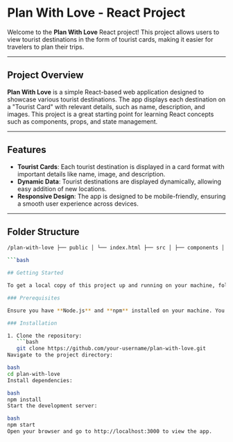 # Plan With Love - React Project

Welcome to the **Plan With Love** React project! This project allows users to view tourist destinations in the form of tourist cards, making it easier for travelers to plan their trips.

---

## Project Overview

**Plan With Love** is a simple React-based web application designed to showcase various tourist destinations. The app displays each destination on a "Tourist Card" with relevant details, such as name, description, and images. This project is a great starting point for learning React concepts such as components, props, and state management.

---

## Features

- **Tourist Cards**: Each tourist destination is displayed in a card format with important details like name, image, and description.
- **Dynamic Data**: Tourist destinations are displayed dynamically, allowing easy addition of new locations.
- **Responsive Design**: The app is designed to be mobile-friendly, ensuring a smooth user experience across devices.

---

## Folder Structure

```bash
/plan-with-love ├── public │ └── index.html ├── src │ ├── components │ │ ├── TouristCard.js │ │ └── Header.js │ ├── App.js │ ├── index.js │ └── styles.css ├── package.json └── README.md

```bash

## Getting Started

To get a local copy of this project up and running on your machine, follow these simple steps:

### Prerequisites

Ensure you have **Node.js** and **npm** installed on your machine. You can download them from [nodejs.org](https://nodejs.org/).

### Installation

1. Clone the repository:
   ```bash
   git clone https://github.com/your-username/plan-with-love.git
Navigate to the project directory:

bash
cd plan-with-love
Install dependencies:

bash
npm install
Start the development server:

bash
npm start
Open your browser and go to http://localhost:3000 to view the app.
